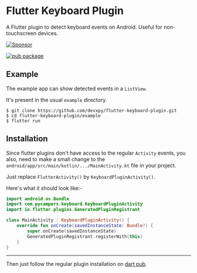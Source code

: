 # Flutter Keyboard Plugin

A Flutter plugin to detect keyboard events on Android. Useful for non-touchscreen devices.

[![Sponsor](https://img.shields.io/badge/Sponsor-jaaga_labs-red.svg?style=for-the-badge)](https://www.jaaga.in/labs)

[![pub package](https://img.shields.io/pub/v/keyboard.svg?style=for-the-badge)](https://pub.dartlang.org/packages/keyboard/)

## Example

The example app can show detected events in a `ListView`.

It's present in the usual `example` directory.

```
$ git clone https://github.com/devxpy/flutter-keyboard-plugin.git
$ cd flutter-keyboard-plugin/example
$ flutter run
```

## Installation

Since flutter plugins don't have access to the regular `Activity` events,
you also, need to make a small change to the
`android/app/src/main/kotlin/.../MainActivity.kt` file in your project.

Just replace `FlutterActivity()` by `KeyboardPluginActivity()`.

Here's what it should look like:-

```kotlin
import android.os.Bundle
import com.pycampers.keyboard.KeyboardPluginActivity
import io.flutter.plugins.GeneratedPluginRegistrant

class MainActivity : KeyboardPluginActivity() {
    override fun onCreate(savedInstanceState: Bundle?) {
        super.onCreate(savedInstanceState)
        GeneratedPluginRegistrant.registerWith(this)
    }
}
```

---

Then just follow the regular plugin installation on [dart pub](https://pub.dartlang.org/packages/keyboard/#-installing-tab-).